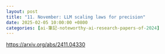 ```yaml
---
layout: post
title: "11. November: LLM scaling laws for precision"
date: 2025-02-05 10:00:00 +0800
categories: [ai-筆記-noteworthy-ai-research-papers-of-2024]
---
```


https://arxiv.org/abs/2411.04330

